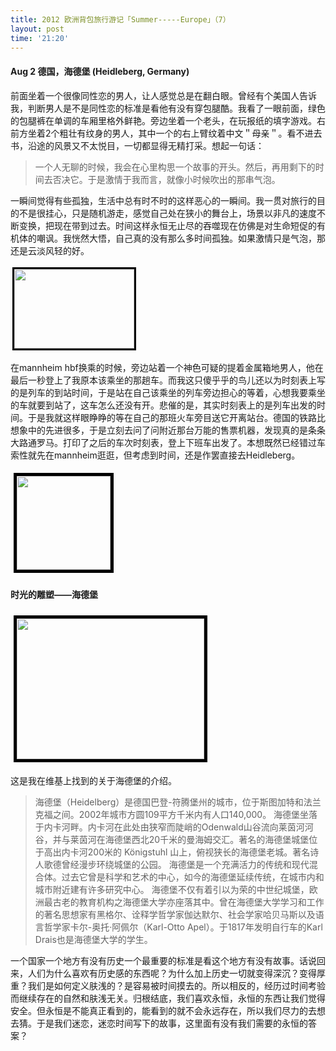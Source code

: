```yaml
---
title: 2012 欧洲背包旅行游记「Summer-----Europe」（7）
layout: post
time: '21:20'
---
```


#### Aug 2 德国，海德堡 (Heidleberg, Germany)

前面坐着一个很像同性恋的男人，让人感觉总是在翻白眼。曾经有个美国人告诉我，判断男人是不是同性恋的标准是看他有没有穿包腿酷。我看了一眼前面，绿色的包腿裤在单调的车厢里格外鲜艳。旁边坐着一个老头，在玩报纸的填字游戏。右前方坐着2个粗壮有纹身的男人，其中一个的右上臂纹着中文＂母亲＂。看不进去书，沿途的风景又不太悦目，一切都显得无精打采。想起一句话：

<blockquote>一个人无聊的时候，我会在心里构思一个故事的开头。然后，再用剩下的时间去否决它。于是激情于我而言，就像小时候吹出的那串气泡。</blockquote>

一瞬间觉得有些孤独，生活中总有时不时的这样恶心的一瞬间。我一贯对旅行的目的不是很挂心，只是随机游走，感觉自己处在狭小的舞台上，场景以非凡的速度不断变换，把现在带到过去。时间这样永恒无止尽的吞噬现在仿佛是对生命短促的有机体的嘲讽。我恍然大悟，自己真的没有那么多时间孤独。如果激情只是气泡，那还是云淡风轻的好。

<p><a href="http://linhui.org/images/posts/DSC_0042.jpg"><img class="alignleft  wp-image-233" style="border: 3px solid black; margin: 3px;" title="DSC_0042" src="http://linhui.org/images/posts/DSC_0042-300x199.jpg" alt="" width="192" height="127" /></a></p>

在mannheim hbf换乘的时候，旁边站着一个神色可疑的提着金属箱地男人，他在最后一秒登上了我原本该乘坐的那趟车。而我这只傻乎乎的鸟儿还以为时刻表上写的是列车的到站时间，于是站在自己该乘坐的列车旁边担心的等着，心想我要乘坐的车就要到站了，这车怎么还没有开。悲催的是，其实时刻表上的是列车出发的时间。于是我就这样眼睁睁的等在自己的那班火车旁目送它开离站台。德国的铁路比想象中的先进很多，于是立刻去问了问附近那台万能的售票机器，发现真的是条条大路通罗马。打印了之后的车次时刻表，登上下班车出发了。本想既然已经错过车索性就先在mannheim逛逛，但考虑到时间，还是作罢直接去Heidleberg。

<a href="http://linhui.org/images/posts/DSC_0043.jpg"><img class="wp-image-234 alignright" style="border: 5px solid black; margin: 5px;" title="DSC_0043" src="http://linhui.org/images/posts/DSC_0043-150x150.jpg" alt="" width="150" height="150" /></a>  

#### 时光的雕塑——海德堡


<a href="http://linhui.org/images/posts/coheidberg1.jpg"><img class="wp-image-234 alignright" style="border: 5px solid black; margin: 5px;" title="DSC_0043" src="http://linhui.org/images/posts/coheidberg2-300x225.jpg" alt="" width="300" height="225" /></a>

这是我在维基上找到的关于海德堡的介绍。

<blockquote>海德堡（Heidelberg）是德国巴登-符腾堡州的城市，位于斯图加特和法兰克福之间。2002年城市方圆109平方千米内有人口140,000。
海德堡坐落于内卡河畔。内卡河在此处由狭窄而陡峭的Odenwald山谷流向莱茵河河谷，并与莱茵河在海德堡西北20千米的曼海姆交汇。著名的海德堡城堡位于高出内卡河200米的 Königstuhl 山上，俯视狭长的海德堡老城。著名诗人歌德曾经漫步环绕城堡的公园。
海德堡是一个充满活力的传统和现代混合体。过去它曾是科学和艺术的中心，如今的海德堡延续传统，在城市内和城市附近建有许多研究中心。
海德堡不仅有着引以为荣的中世纪城堡，欧洲最古老的教育机构之海德堡大学亦座落其中。曾在海德堡大学学习和工作的著名思想家有黑格尔、诠释学哲学家伽达默尔、社会学家哈贝马斯以及语言哲学家卡尔-奥托·阿佩尔（Karl-Otto Apel）。于1817年发明自行车的Karl Drais也是海德堡大学的学生。</blockquote>

一个国家一个地方有没有历史一个最重要的标准是看这个地方有没有故事。话说回来，人们为什么喜欢有历史感的东西呢？为什么加上历史一切就变得深沉？变得厚重？我们是如何定义肤浅的？是容易被时间摸去的。所以相反的，经历过时间考验而继续存在的自然和肤浅无关。归根结底，我们喜欢永恒，永恒的东西让我们觉得安全。但永恒是不能真正看到的，能看到的就不会永远存在，所以我们尽力的去想去猜。于是我们迷恋，迷恋时间写下的故事，这里面有没有我们需要的永恒的答案？
